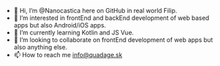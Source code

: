 - 👋 Hi, I’m @Nanocastica here on GitHub in real world Filip.
- 👀 I’m interested in frontEnd and backEnd development of web based apps but also Android/iOS apps.
- 🌱 I’m currently learning Kotlin and JS Vue.
- 💞️ I’m looking to collaborate on frontEnd development of web apps but also anything else.
- 📫 How to reach me info@quadage.sk

<!---
Nanocastica/Nanocastica is a ✨ special ✨ repository because its `README.md` (this file) appears on your GitHub profile.
You can click the Preview link to take a look at your changes.
--->
